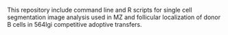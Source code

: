This repository include command line and R scripts for single cell segmentation image analysis used in MZ and follicular localization of donor B cells in 564Igi competitive adoptive transfers. 
